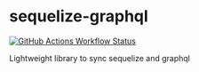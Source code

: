 # sequelize-graphql

[![GitHub Actions Workflow Status](https://img.shields.io/github/actions/workflow/status/BaptisteMartinet/sequelize-graphql/npm-publish.yml)](https://github.com/BaptisteMartinet/sequelize-graphql/actions)

Lightweight library to sync sequelize and graphql
